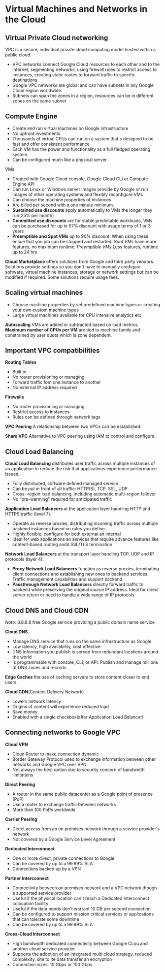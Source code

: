 <h1>Virtual Machines and Networks in the Cloud</h1>

<h2>Virtual Private Cloud networking</h2>

VPC is a secure, individual private cloud computing model hosted within a public cloud. 
* VPC networks connect Google Cloud resources to each other and to the internet, segmenting networks, using firewall rules to restrict access to instances, creating static routes to forward traffic to specific destinations
* Google VPC networks are global and can have subnets in any Google Cloud region worldwide.
* Subnets can span the zones in a region, resources can be in different zones on the same subnet

<h2>Compute Engine</h2>

* Create and run virtual machines on Google infrastructure
* No upfront investments
* Thousands of virtual CPUs can run on a system that's designed to be fast and offer consistent performance
* Each VM has the power and functionality as a full fledged operating system
* Can be configured much like a physical server

VMs

* Created with Google Cloud console, Google Cloud CLI or Compute Engine API
* Can run Linux or Windows server images provide by Google or run images of other operating systems and flexibly reconfigure VMs
* Can choose the machine properties of instances
* Are billed per second with a one minute minimum. 
* **Sustained use discounts** apply automatically to VMs the longer they run(25% per month)
* **Committed use discounts** are for stable predictable workloads, VMs can be purchased for up to 57% discount with usage terms of 1 or 3 years
* **Preemptible and Spot VMs** up to 90% discount. When using these ensue that you job can be stopped and restarted. *Spot VMs* have more features, no maximum runtime. *Preemptible VMs* Less features, runtime up to 24 hrs

**Cloud Marketplace** offers solutions from Google and third party vendors. Solutions provide settings so you don't have to manually configure software, virtual machine instances, storage or network settings but can be modified if required. Some solutions require usage fees.

<h2>Scaling virtual machines</h2>

* Choose machine properties by set predefined machine types or creating your own custom machine types
* Large virtual machines available for CPU intensive analytics etc

**Autoscaling** VMs are added or subtracted based on load metrics.
**Maximum number of CPUs per VM** are tied to machine family and constrained by user quota which is zone dependent.

<h2>Important VPC compatibilities</h2>

**Routing Tables**
* Built in
* No router provisioning or managing
* Forward traffic fom one instance to another
* No external IP address required

**Firewalls**
* No router provisioning or managing
* Restrict access to instances
* Rules can be defined through network tags

**VPC Peering** A relationship between two VPCs can be established.

**Share VPC** Alternative to VPC peering using IAM to control and configure.

<h2>Cloud Load Balancing</h2>

**Cloud Load Balancing** distributes user traffic across multiple instances of an application to reduce the risk that applications experience performance issues.

* Fully distributed, software defined managed service
* Can be put in front of all traffic: HTTP(S), TCP, SSL, UDP
* Cross- region load balancing, including automatic multi-region failover
* No "pre-warming" required for anticipated traffic

**Application Load Balancers** at the application layer handling HTTP and HTTPS traffic (level 7). 
* Operate as reverse proxies, distributing incoming traffic across multiple backend instances based on rules you define. 
* Highly flexible, configure for both external an internal 
* Ideal for web applications an services that require advance features like content-based routing andd SSL/TLS termination

**Network Load Balancers** at the transport layer handling TCP, UDP and IP protocols (layer 4).
* **Proxy Network Load Balancers** function as reverse proxies, terminating client connections and establishing new ones to backend services. Traffic management capabilities and support backend
* **Passthrough Network Load Balancers** directly forward traffic to backend while preserving the original source IP address. Ideal for direct server return or need to handle a wide range of IP protocols

<h2>Cloud DNS and Cloud CDN</h2>

*Note:* 8.8.8.8 free Google service providing a public domain name service

**Cloud DNS**
* Manage DNS service that runs on the same infrastructure as Google
* Low latency, high availability, cost effective
* DNS information you publish is served from redundant locations around the world
* Is programmable with console, CLI, or API. Publish and manage millions of DNS zones and records

**Edge Caches** the use of caching servers to store content closer to end users.

**Cloud CDN**(Content Delivery Network)
* Lowers network latency
* Origins of content will experience reduced load
* Save money
* Enabled with a single checkbox(after Application Load Balancer)

<h2>Connecting networks to Google VPC</h2>

**Cloud VPN**
* Cloud Router to make connection dynamic
* Border Gateway Protocol used to exchange information between other networks and Google VPC over VPN
* Not always the best option due to security concern of bandwidth limitations

**Direct Peering**
* A router in the same public datacenter as a Google point of presence (PoP)
* Use a router to exchange traffic between networks
* More than 100 PoPs worldwide

**Carrier Peering**
* Direct access from an on premises network through a service provider's network
* Not covered by a Google Service Level Agreement

**Dedicated Interconnect**
* One or more direct, private connections to Google
* Can be covered by up to a 99.99% SLA
* Connections backed up by a VPN

**Partner Interconnect**
* Connectivity between on premises network and a VPC network though a supported service provider
* Useful if the physical location can't reach a Dedicated Interconnect colocation facility
* Useful if the data needs don't warrant 10 GB per second connection
* Can be configured to support mission critical services or applications that can tolerate some downtime
* Can be covered by up to a 99.99% SLA

**Cross-Cloud Interconnect**
* High bandwidth dedicated connectivity between Google CLou and another cloud service provider
* Supports the adoption of an integrated multi cloud strategy, reduced complexity, site to ite data transfer an encryption
* Connection sizes: 10 Gbps or 100 Gbps